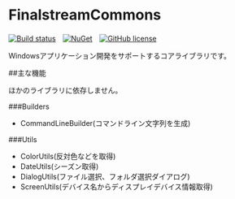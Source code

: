 # FinalstreamCommons

[![Build status](https://ci.appveyor.com/api/projects/status/f4h9ga7grda1mt4v?svg=true)](https://ci.appveyor.com/project/finalstream/finalstreamcommons-core)　[![NuGet](https://img.shields.io/nuget/v/FinalstreamCommons.Core.svg?style=plastic)](https://www.nuget.org/packages/FinalstreamCommons.Core/)　[![GitHub license](https://img.shields.io/github/license/finalstream/FinalstreamCommons.Core.svg)]()

Windowsアプリケーション開発をサポートするコアライブラリです。  

##主な機能

ほかのライブラリに依存しません。

###Builders
* CommandLineBuilder(コマンドライン文字列を生成)

###Utils
* ColorUtils(反対色などを取得)
* DateUtils(シーズン取得)
* DialogUtils(ファイル選択、フォルダ選択ダイアログ)
* ScreenUtils(デバイス名からディスプレイデバイス情報取得)



